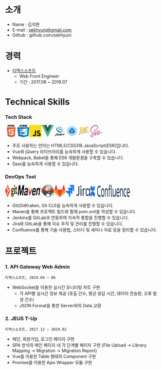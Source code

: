 # 소개
- Name : 김석현
- E-mail : sekhyuni@gmail.com
- Github : github.com/sekhyuni

# 경력
- [티맥스소프트](https://kr.tmaxsoft.com/main.do)
    - Web Front Engineer
    - 기간 : 2017.08 ~ 2019.07

# Technical Skills
### Tech Stack
<img src="https://raw.githubusercontent.com/sekhyuni/remote-repo/master/img/HTML5.png" width="40" height="40"><img src="https://raw.githubusercontent.com/sekhyuni/remote-repo/master/img/CSS3.png" width="40" height="40"><img src="https://raw.githubusercontent.com/sekhyuni/remote-repo/master/img/JavaScript.png" width="40" height="40"><img src="https://raw.githubusercontent.com/sekhyuni/remote-repo/master/img/Vue.png" width="40" height="40"><img src="https://raw.githubusercontent.com/sekhyuni/remote-repo/master/img/jQuery.png" width="40" height="40"><img src="https://raw.githubusercontent.com/sekhyuni/remote-repo/master/img/Webpack.png" width="40" height="40"><img src="https://raw.githubusercontent.com/sekhyuni/remote-repo/master/img/Babel.png" width="40" height="40"><img src="https://raw.githubusercontent.com/sekhyuni/remote-repo/master/img/Sass.png" width="40" height="40">

- 주로 사용하는 언어는 HTML5/CSS3와 JavaScript(ES6)입니다.
- Vue와 jQuery 라이브러리를 능숙하게 사용할 수 있습니다.
- Webpack, Babel을 통해 ES6 개발환경을 구축할 수 있습니다.
- Sass를 능숙하게 사용할 수 있습니다. 

### DevOps Tool
<img src="https://raw.githubusercontent.com/sekhyuni/remote-repo/master/img/Git.png" width="40" height="40"><img src="https://raw.githubusercontent.com/sekhyuni/remote-repo/master/img/Maven.png" width="80" height="40"><img src="https://raw.githubusercontent.com/sekhyuni/remote-repo/master/img/Jenkins.png" width="40" height="40"><img src="https://raw.githubusercontent.com/sekhyuni/remote-repo/master/img/GitLab.png" width="40" height="40"><img src="https://raw.githubusercontent.com/sekhyuni/remote-repo/master/img/Jira.png" width="80" height="40"><img src="https://raw.githubusercontent.com/sekhyuni/remote-repo/master/img/Confluence.png" width="130" height="40">

- Git(GitKraken, Git CLI)을 능숙하게 사용할 수 있습니다.
- Maven을 통해 프로젝트 빌드와 함께 pom.xml을 작성할 수 있습니다.
- Jenkins를 GitLab과 연동하여 지속적 통합을 진행할 수 있습니다.
- Jira와 GitLab을 통해 이슈 추적 및 관리를 진행할 수 있습니다.
- Confluence를 통해 기술 사용법, 스터디 및 세미나 자료 등을 정리할 수 있습니다.

# 프로젝트
### 1. API Gateway Web Admin
`티맥스소프트, 2019.04 ~ 06`
- WebSocket을 이용한 실시간 모니터링 차트 구현
    - 각 API별 실시간 정보 제공 (호출 건수, 평균 응답 시간, 데이터 전송량, 오류 발생 건수)
    - JSON Format을 통한 Server와의 Data 교환

### 2. JEUS T-Up
`티맥스소프트, 2017.12 ~ 2019.02`
- 메인, 회원가입, 로그인 페이지 구현
- SPA 방식의 메인 페이지 내 각 단계별 페이지 구현 (File Upload -> Library Mapping -> Migration -> Migration Report)
- Vue를 이용한 Table 형태의 Component 구현
- Promise를 이용한 Ajax Wrapper 모듈 구현